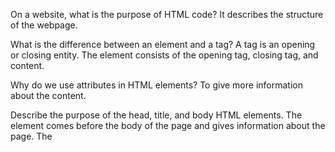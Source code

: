 On a website, what is the purpose of HTML code?
  It describes the structure of the webpage.

What is the difference between an element and a tag?
  A tag is an opening or closing entity. The element consists of the opening tag, closing tag, and content.

Why do we use attributes in HTML elements?
  To give more information about the content.

Describe the purpose of the head, title, and body HTML elements.
  The <head> element comes before the body of the page and gives information about the page.
  The <title> element is shown either 1)at the top of the browser, above the URL, or 2) on the tab for that page.

In your browser (Chrome), how do you view the source of a website?
  Navigate to “View” and then click on “Developer” and then “View Source.” You also can right click and select “View Page Source.” The keyboard shortcut is Option+Command+U.

List five different HTML elements and what they are used for. For example, <p></p> is a paragraph element, and it is used to represent a paragraph of text.
  <h1> Main heading is between this and the closing </h1> tag
  <h2> Sub-heading is between this and the closing </h2> tag
  <body> Indicates everything between it and the closing </body> tag should be in the main browser window.
  <html> Indicates anything between this and the closing </html> tag is HTML code.
  <br /> Indicates a line break inside the middle of a paragraph. This is also an empty element.

What are empty elements?
  An empty element is an element that does not have any content between the opening and closing tag- they usually only have one tag

What is semantic markup?
  Elements that do not affect the structure of the web page, but add extra info/context to the text(emphasis, acronyms, quotations, etc...)

What are three new semantic elements introduced in HTML 5? Use page 431 in the book to find more about these new elements.
  <header>, <nav>, and <article>

  https://codepen.io/MandyAlford/pen/eYOrjbM
  
